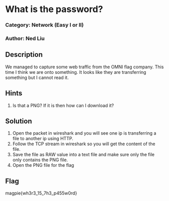 # What is the password?
### Category: Network (Easy I or II)
### Author: Ned Liu

## Description
We managed to capture some web traffic from the OMNI flag company. This time I think we are onto something. It looks like they are transferring something but I cannot read it.

## Hints
1. Is that a PNG? If it is then how can I download it?

## Solution
1. Open the packet in wireshark and you will see one ip is transferring a file to another ip using HTTP.
2. Follow the TCP stream in wireshark so you will get the content of the file.
3. Save the file as RAW value into a text file and make sure only the file only contains the PNG file.
4. Open the PNG file for the flag

## Flag
magpie{wh3r3_15_7h3_p455w0rd}
